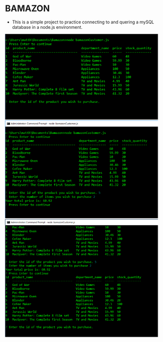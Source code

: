 # BAMAZON

* This is a simple project to practice connecting to and quering a mySQL database in a node.js environment. 

![Image of Products table](./screenshots/ProductsTable.png)
![Image of User Input](./screenshots/Userinput.png)
![Image of Updated Table](./screenshots/Tableupdated.png)
